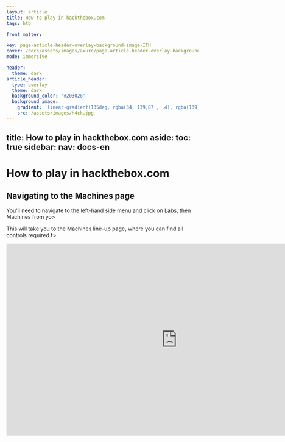 ```yaml
---
layout: article
title: How to play in hackthebox.com
tags: htb

front matter:

key: page-article-header-overlay-background-image-ITH
cover: /docs/assets/images/axure/page-article-header-overlay-background-image-immersive-tra>
mode: immersive

header:
  theme: dark
article_header:
  type: overlay
  theme: dark
  background_color: '#203028'
  background_image:
    gradient: 'linear-gradient(135deg, rgba(34, 139,87 , .4), rgba(139, 34, 139, .4))'
    src: /assets/images/h4ck.jpg
---
```


title: How to play in hackthebox.com
aside:
  toc: true
sidebar:
  nav: docs-en
---

# How to play in hackthebox.com
<!--more-->

<style>
  .page__header .header__brand path {
    fill: rgba(255, 255, 255, .95);
  }
</style>

## Navigating to the Machines page

You’ll need to navigate to the left-hand side menu and click on Labs, then Machines from yo>



This will take you to the Machines line-up page, where you can find all controls required f>



<iframe width="896" height="504" src="https://www.youtube.com/embed/BEpRJ_S-LnU?si=oK6DXmA6wDYQ32lz" title="YouTube video player" frameborder="0" allow="accelerometer; autoplay; clipboard-write; encrypted-media; gyroscope; picture-in-picture; web-share" referrerpolicy="strict-origin-when-cross-origin" allowfullscreen></iframe>
